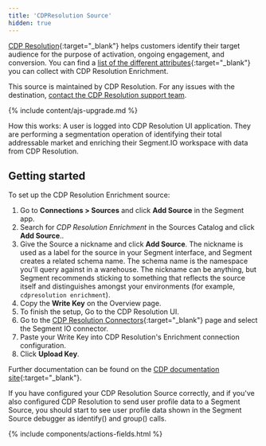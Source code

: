 ```yaml
---
title: 'CDPResolution Source'
hidden: true
---
```



[CDP Resolution](https://cdpresolution.com?utm_source=segmentio&utm_medium=docs&utm_campaign=partners){:target="_blank"} helps customers identify their target audience for the purpose of activation, ongoing engagement, and conversion.  You can find a [list of the different attributes](https://www.cdpresolution.com/resources/UPID?utm_source=segmentio&utm_medium=docs&utm_campaign=partners){:target="_blank"} you can collect with CDP Resolution Enrichment.

This source is maintained by CDP Resolution. For any issues with the destination, [contact the CDP Resolution support team](mailto:support@cdpresolution.com).

{% include content/ajs-upgrade.md %}

How this works: A user is logged into CDP Resolution UI application.  They are performing a segmentation operation of identifying their total addressable market and enriching their Segment.IO workspace with data from CDP Resolution.

## Getting started

To set up the CDP Resolution Enrichment source:
1. Go to **Connections > Sources** and click **Add Source** in the Segment app. 
2. Search for *CDP Resolution Enrichment* in the Sources Catalog and click **Add Source**..
3. Give the Source a nickname and click **Add Source**.
   The nickname is used as a label for the source in your Segment interface, and Segment creates a related schema name. The schema name is the namespace you'll query against in a warehouse. The nickname can be anything, but Segment recommends sticking to something that reflects the source itself and distinguishes amongst your environments (for example, `cdpresolution enrichment`).
4. Copy the **Write Key** on the Overview page.
5.	To finish the setup, Go to the CDP Resolution UI. 
6. Go to the [CDP Resolution Connectors](https://app.cdpresolution.com/administration/cdp-connections?utm_source=segmentio&utm_medium=docs&utm_campaign=partners){:target="_blank"} page and select the Segment IO connector.
7.	Paste your Write Key into CDP Resolution's Enrichment connection configuration.
8.	Click **Upload Key**.

Further documentation can be found on the [CDP documentation site](https://docs.cdpresolution.com?utm_source=segmentio&utm_medium=docs&utm_campaign=partners){:target="_blank"}.

If you have configured your CDP Resolution Source correctly, and if you've also configured CDP Resolution to send user profile data to a Segment Source, you should start to see user profile data shown in the Segment Source debugger as identify() and group() calls.

{% include components/actions-fields.html %}

